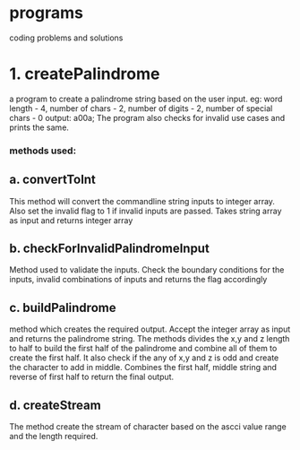 # programs #
coding problems and solutions
# 1. createPalindrome
a program to create a palindrome string based on the user input.
eg: word length - 4, number of chars - 2, number of digits - 2, number of special chars - 0
output: a00a;
The program also checks for invalid use cases and prints the same.
### methods used:
## a. convertToInt
This method will convert the commandline string inputs to integer array. Also set the invalid flag to 1 if invalid inputs are passed.
Takes string array as input and returns integer array
## b. checkForInvalidPalindromeInput
Method used to validate the inputs. Check the boundary conditions for the inputs, invalid combinations of inputs and returns the flag accordingly
## c. buildPalindrome
method which creates the required output. Accept the integer array as input and returns the palindrome string.
The methods divides the x,y and z length to half to build the first half of the palindrome and combine all of them to create the first half.
It also check if the any of x,y and z is odd and create the character to add in middle.
Combines the first half, middle string and reverse of first half to return the final output.
## d. createStream
The method create the stream of character based on the ascci value range and the length required.